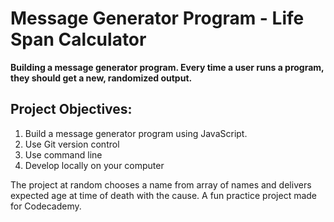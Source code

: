 # Message Generator Program - Life Span Calculator

**Building a message generator program. Every time a user runs a program, they should get a new, randomized output.**

## Project Objectives:

1. Build a message generator program using JavaScript.
2. Use Git version control
3. Use command line
4. Develop locally on your computer

The project at random chooses a name from array of names and delivers expected age at time of death with the cause. A fun practice project made for Codecademy.
